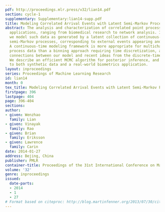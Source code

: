 ```yaml
---
pdf: http://proceedings.mlr.press/v32/lian14.pdf
section: cycle-1
supplementary: Supplementary:lian14-supp.pdf
title: Modeling Correlated Arrival Events with Latent Semi-Markov Processes
abstract: The analysis and characterization of correlated point process data has wide
  applications, ranging from biomedical research to network analysis. In this work,
  we model such data as generated by a latent collection of continuous-time binary
  semi-Markov processes, corresponding to external events appearing and disappearing.
  A continuous-time modeling framework is more appropriate for multichannel point
  process data than a binning approach requiring time discretization, and we show
  connections between our model and recent ideas from the discrete-time literature.
  We describe an efficient MCMC algorithm for posterior inference, and apply our ideas
  to both synthetic data and a real-world biometrics application.
layout: inproceedings
series: Proceedings of Machine Learning Research
id: lian14
month: 0
tex_title: Modeling Correlated Arrival Events with Latent Semi-Markov Processes
firstpage: 396
lastpage: 404
page: 396-404
sections: 
author:
- given: Wenzhao
  family: Lian
- given: Vinayak
  family: Rao
- given: Brian
  family: Eriksson
- given: Lawrence
  family: Carin
date: 2014-01-27
address: Bejing, China
publisher: PMLR
container-title: Proceedings of the 31st International Conference on Machine Learning
volume: '32'
genre: inproceedings
issued:
  date-parts:
  - 2014
  - 1
  - 27
# Format based on citeproc: http://blog.martinfenner.org/2013/07/30/citeproc-yaml-for-bibliographies/
---
```

